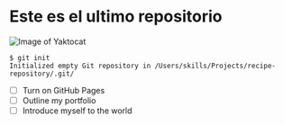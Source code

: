 # Este es el ultimo repositorio
![Image of Yaktocat](https://images.hola.com/imagenes/mascotas/20221020219416/razas-perros-toy/1-154-385/razas-de-perro-toy-t.jpg)
```
$ git init
Initialized empty Git repository in /Users/skills/Projects/recipe-repository/.git/
```

- [ ] Turn on GitHub Pages
- [ ] Outline my portfolio
- [ ] Introduce myself to the world
